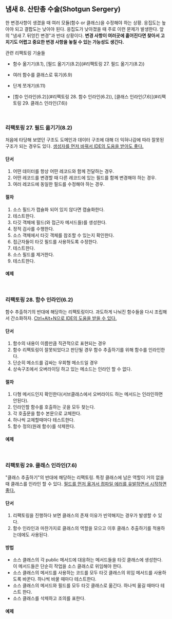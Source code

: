 ## 냄새 8. 산탄총 수술(Shotgun Sergery)

한 변경사항이 생겼을 때 여러 모듈(함수 or 클래스)을 수정해야 하는 상황. 응집도는 높아야 되고 결합도는 낮아야 된다. 응집도가 낮아졌을 때 주로 이런 문제가 발생한다. 앞의 "냄새 7. 뒤엉킨 변경"과 반대 상황이다. **변경 사항이 여러곳에 흩어진다면 찾아서 고치기도 어렵고 중요한 변경 사항을 놓칠 수 있는 가능성도 생긴다.** 

관련 리팩토링 기술들

- 함수 옮기기(8.1), [필드 옮기기(8.2)](#리팩토링 27. 필드 옮기기(8.2))

- 여러 함수를 클래스로 묶기(6.9)

- 단계 쪼개기(6.11)

- [함수 인라인(6.2)](#리팩토링 28. 함수 인라인(6.2)), [클래스 인라인(7.6)](#리팩토링 29. 클래스 인라인(7.6)) 

<br/>

### 리팩토링 27. 필드 옮기기(8.2)

처음에 타당해 보였던 구조도 도메인과 데이터 구조에 대해 더 익혀나감에 따라 잘못된 구조가 되는 경우도 있다. <ins>생성자를 먼저 바꿔서 IDE의 도움을 받아도 좋다.</ins>

#### 단서

1. 어떤 데이터를 항상 어떤 레코드와 함께 전달하는 경우.
2. 어떤 레코드를 변경할 때 다른 레코드에 있는 필드를 함께 변경해야 하는 경우.
3. 여러 레코드에 동일한 필드를 수정해야 하는 경우.

#### 절차

1. 소스 필드가 캡슐화 되어 있지 않다면 캡슐화한다.
2. 테스트한다.
3. 타깃 객체에 필드(와 접근자 메서드들)를 생성한다.
4. 정적 검사를 수행한다.
5. 소스 객체에서 타깃 객체를 참조할 수 있는지 확인한다.
6. 접근자들이 타깃 필드를 사용하도록 수정한다.
7. 테스트한다.
8. 소스 필드를 제거한다.
9. 테스트한다.

#### 예제



<br/>

### 리팩토링 28. 함수 인라인(6.2)

함수 추출하기의 반대에 해당하는 리팩토링이다. 과도하게 나눠진 함수들을 다시 조립해서 간소화하자. <ins>Ctrl+Alt+N으로 IDE의 도움을 받을 수 있다.</ins>

#### 단서

1. 함수의 내용이 이름만큼 직관적으로 표현되는 경우
2. 함수 리팩토링이 잘못되었다고 판단될 경우 함수 추출하기를 위해 함수를 인라인한다.
3. 단순히 메소드를 감싸는 우회형 메소드일 경우
4. 상속구조에서 오버라이딩 하고 있는 메소드는 인라인 할 수 없다.

#### 절차

1. 다형 메서드인지 확인한다(서브클래스에서 오버라이드 하는 메서드는 인라인하면 안된다).
2. 인라인할 함수를 호출하는 곳을 모두 찾는다.
3. 각 호출문을 함수 본문으로 교체한다.
4. 하나씩 교체할때마다 테스트한다.
5. 함수 정의(원래 함수)를 삭제한다.

#### 예제



<br/>

### 리팩토링 29. 클래스 인라인(7.6)

"클래스 추출하기"의 반대에 해당하는 리팩토링. 특정 클래스에 남은 역할이 거의 없을 때 클래스를 인라인 할 수 있다. <ins>필드를 먼저 옮겨서 컴파일 에러를 유발하면서 시작하면 좋다.</ins>

#### 단서

1. 리팩토링을 진행하다 보면 클래스의 존재 이유가 빈약해지는 경우가 발생할 수 있다.
1. 함수 인라인과 마찬가지로 클래스의 역할을 모으고 이후 클래스 추출하기를 적용하는데에도 사용된다.

#### 방법

- 소스 클래스의 각 public 메서드에 대응하는 메서드들을 타깃 클래스에 생성한다. 이 메서드들은 단순히 작업을 소스 클래스로 위임해야 한다.
- 소스 클래스의 메서드를 사용하는 코드를 모두 타깃 클래스의 위임 메서드를 사용하도록 바꾼다. 하나씩 바꿀 때마다 테스트한다.
- 소스 클래스의 메서드와 필드를 모두 타깃 클래스로 옮긴다. 하나씩 옮길 때마다 테스트 한다.
- 소스 클래스를 삭제하고 조의를 표한다.

#### 예제


